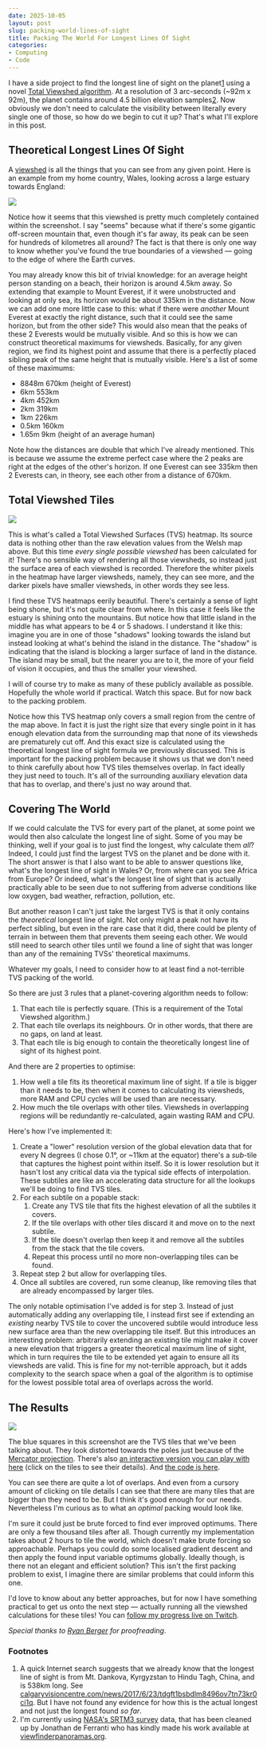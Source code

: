 ```yaml
---
date: 2025-10-05
layout: post
slug: packing-world-lines-of-sight
title: Packing The World For Longest Lines Of Sight
categories:
- Computing
- Code
---
```


I have a side project to find the longest line of sight on the planet<a href="#footnotes" class="footnote">1</a> using a novel [Total Viewshed algorithm](https://github.com/tombh/total-viewsheds). At a resolution of 3 arc-seconds (~92m x 92m), the planet contains around 4.5 billion elevation samples<a href="#footnotes" class="footnote">2</a>. Now obviously we don't need to calculate the visibility between literally every single one of those, so how do we begin to cut it up? That's what I'll explore in this post.

## Theoretical Longest Lines Of Sight
A [viewshed](https://en.wikipedia.org/wiki/Viewshed) is all the things that you can see from any given point. Here is an example from my home country, Wales, looking across a large estuary towards England:

<img src="images/cardiff_viewshed.webp#wide" />

Notice how it seems that this viewshed is pretty much completely contained within the screenshot. I say "seems" because what if there's some gigantic off-screen mountain that, even though it's far away, its peak can be seen for hundreds of kilometres all around? The fact is that there is only one way to know whether you've found the true boundaries of a viewshed — going to the edge of where the Earth curves.

You may already know this bit of trivial knowledge: for an average height person standing on a beach, their horizon is around 4.5km away. So extending that example to Mount Everest, if it were unobstructed and looking at only sea, its horizon would be about 335km in the distance. Now we can add one more little case to this: what if there were _another_ Mount Everest at exactly the right distance, such that it could see the same horizon, but from the other side? This would also mean that the peaks of these 2 Everests would be mutually visible. And so this is how we can construct theoretical maximums for viewsheds. Basically, for any given region, we find its highest point and assume that there is a perfectly placed sibling peak of the same height that is mutually visible. Here's a list of some of these maximums:

* 8848m  670km (height of Everest)
* 6km    553km
* 4km    452km
* 2km    319km
* 1km    226km
* 0.5km  160km
* 1.65m  9km (height of an average human)

Note how the distances are double that which I've already mentioned. This is because we assume the extreme perfect case where the 2 peaks are right at the edges of the other's horizon. If one Everest can see 335km then 2 Everests can, in theory, see each other from a distance of 670km.

## Total Viewshed Tiles

<img src="images/tvs.webp#wide" />

This is what's called a Total Viewshed Surfaces (TVS) heatmap. Its source data is nothing other than the raw elevation values from the Welsh map above. But this time _every single possible viewshed_ has been calculated for it! There's no sensible way of rendering all those viewsheds, so instead just the surface area of each viewshed is recorded. Therefore the whiter pixels in the heatmap have larger viewsheds, namely, they can see more, and the darker pixels have smaller viewsheds, in other words they see less.

I find these TVS heatmaps eerily beautiful. There's certainly a sense of light being shone, but it's not quite clear from where. In this case it feels like the estuary is shining onto the mountains. But notice how that little island in the middle has what appears to be 4 or 5 shadows. I understand it like this: imagine you are in one of those "shadows" looking towards the island but instead looking at what's behind the island in the distance. The "shadow" is indicating that the island is blocking a larger surface of land in the distance. The island may be small, but the nearer you are to it, the more of your field of vision it occupies, and thus the smaller your viewshed.

I will of course try to make as many of these publicly available as possible. Hopefully the whole world if practical. Watch this space. But for now back to the packing problem.

Notice how this TVS heatmap only covers a small region from the centre of the map above. In fact it is just the right size that every single point in it has enough elevation data from the surrounding map that none of its viewsheds are prematurely cut off. And this exact size is calculated using the theoretical longest line of sight formula we previously discussed. This is important for the packing problem because it shows us that we don't need to think carefully about how TVS tiles themselves overlap. In fact ideally they just need to touch. It's all of the surrounding auxiliary elevation data that has to overlap, and there's just no way around that.

## Covering The World
If we could calculate the TVS for every part of the planet, at some point we would then also calculate the longest line of sight. Some of you may be thinking, well if your goal is to just find the longest, why calculate them _all_? Indeed, I could just find the largest TVS on the planet and be done with it. The short answer is that I also want to be able to answer questions like, what's the longest line of sight in Wales? Or, from where can you see Africa from Europe? Or indeed, what's the longest line of sight that is actually practically able to be seen due to not suffering from adverse conditions like low oxygen, bad weather, refraction, pollution, etc.

But another reason I can't just take the largest TVS is that it only contains the _theoretical_ longest line of sight. Not only might a peak not have its perfect sibling, but even in the rare case that it did, there could be plenty of terrain in between them that prevents them seeing each other. We would still need to search other tiles until we found a line of sight that was longer than any of the remaining TVSs' theoretical maximums.

Whatever my goals, I need to consider how to at least find a not-terrible TVS packing of the world.

So there are just 3 rules that a planet-covering algorithm needs to follow:
1. That each tile is perfectly square. (This is a requirement of the Total Viewshed algorithm.)
2. That each tile overlaps its neighbours. Or in other words, that there are no gaps, on land at least.
3. That each tile is big enough to contain the theoretically longest line of sight of its highest point.

And there are 2 properties to optimise:
1. How well a tile fits its theoretical maximum line of sight. If a tile is bigger than it needs to be, then when it comes to calculating its viewsheds, more RAM and CPU cycles will be used than are necessary.
2. How much the tile overlaps with other tiles. Viewsheds in overlapping regions will be redundantly re-calculated, again wasting RAM and CPU.

Here's how I've implemented it:
1. Create a "lower" resolution version of the global elevation data that for every N degrees (I chose 0.1°, or ~11km at the equator) there's a _sub_-tile that captures the highest point within itself. So it is lower resolution but it hasn't lost any critical data via the typical side effects of interpolation. These subtiles are like an accelerating data structure for all the lookups we'll be doing to find TVS tiles.
2. For each subtile on a popable stack:
    1. Create any TVS tile that fits the highest elevation of all the subtiles it covers.
    2. If the tile overlaps with other tiles discard it and move on to the next subtile.
    3. If the tile doesn't overlap then keep it and remove all the subtiles from the stack that the tile covers.
    4. Repeat this process until no more non-overlapping tiles can be found.
3. Repeat step 2 but allow for overlapping tiles.
4. Once all subtiles are covered, run some cleanup, like removing tiles that are already encompassed by larger tiles.

The only notable optimisation I've added is for step 3. Instead of just automatically adding any overlapping tile, I instead first see if extending an _existing_ nearby TVS tile to cover the uncovered subtile would introduce less new surface area than the new overlapping tile itself. But this introduces an interesting problem: arbitrarily extending an existing tile might make it cover a new elevation that triggers a greater theoretical maximum line of sight, which in turn requires the tile to be extended yet again to ensure all its viewsheds are valid. This is fine for my not-terrible approach, but it adds complexity to the search space when a goal of the algorithm is to optimise for the lowest possible total area of overlaps across the world.

## The Results

<img src="images/world_packed.webp#wide" />

The blue squares in this screenshot are the TVS tiles that we've been talking about. They look distorted towards the poles just because of the [Mercator projection](https://en.wikipedia.org/wiki/Mercator_projection). There's also [an interactive version you can play with here](https://tombh.co.uk/viewview/tile_packing.html) (click on the tiles to see their details). And [the code is here](https://github.com/tombh/viewview).

You can see there are quite a lot of overlaps. And even from a cursory amount of clicking on tile details I can see that there are many tiles that are bigger than they need to be. But I think it's good enough for our needs. Nevertheless I'm curious as to what an _optimal_ packing would look like.

I'm sure it could just be brute forced to find ever improved optimums. There are only a few thousand tiles after all. Though currently my implementation takes about 2 hours to tile the world, which doesn't make brute forcing so approachable. Perhaps you could do some localised gradient descent and then apply the found input variable optimums globally. Ideally though, is there not an elegant and efficient solution? This isn't the first packing problem to exist, I imagine there are similar problems that could inform this one.

I'd love to know about any better approaches, but for now I have something practical to get us onto the next step — actually running all the viewshed calculations for these tiles! You can [follow my progress live on Twitch](https://www.twitch.tv/tom__bh).

_Special thanks to [Ryan Berger](https://ryanberger.me/) for proofreading_.

### Footnotes

1. A quick Internet search suggests that we already know that the longest line of sight is from Mt. Dankova, Kyrgyzstan to Hindu Tagh, China, and is 538km long. See [calgaryvisioncentre.com/news/2017/6/23/tdgft1bsbdlm8496ov7tn73kr0ci1q](https://calgaryvisioncentre.com/news/2017/6/23/tdgft1bsbdlm8496ov7tn73kr0ci1q). But I have not found any evidence for how this is the actual longest and not just the longest found _so far_.
2. I'm currently using [NASA's SRTM3 survey](https://www.earthdata.nasa.gov/data/instruments/srtm) data, that has been cleaned up by Jonathan de Ferranti who has kindly made his work available at [viewfinderpanoramas.org](https://www.viewfinderpanoramas.org).
